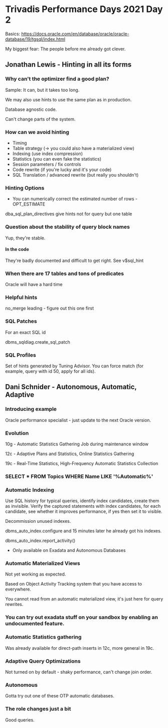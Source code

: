# Trivadis Performance Days 2021 Day 2
Basics: https://docs.oracle.com/en/database/oracle/oracle-database/19/tgsql/index.html

My biggest fear: The people before me already got clever.

## Jonathan Lewis - Hinting in all its forms

### Why can't the optimizer find a good plan?
Sample: It can, but it takes too long.

We may also use hints to use the same plan as in production.

Database agnostic code.

Can't change parts of the system.

### How can we avoid hinting

 * Timing
 * Table strategy (-> you could also have a materialized view)
 * Indexing (use index compression)
 * Statistics (you can even fake the statistics)
 * Session parameters / fix controls
 * Code rewrite (if you're lucky and it's your code)
 * SQL Translation / advanced rewrite (but really you shouldn't)

### Hinting Options

- You can numerically correct the estimated number of rows - OPT_ESTIMATE

dba_sql_plan_directives give hints not for query but one table

### Question about the stability of query block names
Yup, they're stable.

#### In the code
They're badly documented and difficult to get right. See v$sql_hint

### When there are 17 tables and tons of predicates
Oracle will have a hard time

### Helpful hints
no_merge leading - figure out this one first

### SQL Patches
For an exact SQL id

dbms_sqldiag.create_sql_patch

### SQL Profiles
Set of hints generated by Tuning Advisor. You can force match (for example, query with id 50, apply for all ids).

## Dani Schnider - Autonomous, Automatic, Adaptive

### Introducing example
Oracle performance specialist - just update to the next Oracle version.

### Evolution
10g - Automatic Statistics Gathering Job during maintenance window

12c - Adaptive Plans and Statistics, Online Statistics Gathering

19c - Real-Time Statistics, High-Frequency Automatic Statistics Collection

### SELECT * FROM Topics WHERE Name LIKE '%Automatic%'

### Automatic Indexing
Use SQL history for typical queries, identify index candidates, create them
as invisible. Verify the captured statements with index candidates, for
each candidate, see whether it improves performance, if yes then set it to
visible.

Decommission unused indexes.

dbms_auto_index.configure and 15 minutes later he already got his indexes.

dbms_auto_index.report_activity()

- Only available on Exadata and Autonomous Databases

### Automatic Materialized Views
Not yet working as expected.

Based on Object Activity Tracking system that you have access to everywhere.

You cannot read from an automatic materialized view, it's just here for query
rewrites.

### You can try out exadata stuff on your sandbox by enabling an undocumented feature.

### Automatic Statistics gathering
Was already available for direct-path inserts in 12c, more general in 19c.

### Adaptive Query Optimizations
Not turned on by default - shaky performance, can't change join order.

### Autonomous
Gotta try out one of these OTP automatic databases.

### The role changes just a bit
Good queries.


